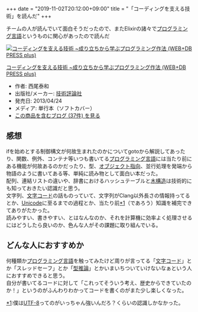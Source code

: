 +++
date = "2019-11-02T20:12:00+09:00"
title = "「コーディングを支える技術」を読んだ"
+++

<body>
<p>チームの人が読んでいて面白そうだったので、またElixirの諸々で<a class="keyword" href="http://d.hatena.ne.jp/keyword/%A5%D7%A5%ED%A5%B0%A5%E9%A5%DF%A5%F3%A5%B0%B8%C0%B8%EC">プログラミング言語</a>というものに関心があったので読んだ</p>

<p></p>
<div class="hatena-asin-detail">
<a href="http://www.amazon.co.jp/exec/obidos/ASIN/477415654X/hatena-blog-22/"><img src="https://images-fe.ssl-images-amazon.com/images/I/51nXP3TKXVL._SL160_.jpg" class="hatena-asin-detail-image" alt="コーディングを支える技術 ~成り立ちから学ぶプログラミング作法 (WEB+DB PRESS plus)" title="コーディングを支える技術 ~成り立ちから学ぶプログラミング作法 (WEB+DB PRESS plus)"></a><div class="hatena-asin-detail-info">
<p class="hatena-asin-detail-title"><a href="http://www.amazon.co.jp/exec/obidos/ASIN/477415654X/hatena-blog-22/">コーディングを支える技術 ~成り立ちから学ぶプログラミング作法 (WEB+DB PRESS plus)</a></p>
<ul>
<li>
<span class="hatena-asin-detail-label">作者:</span> 西尾泰和</li>
<li>
<span class="hatena-asin-detail-label">出版社/メーカー:</span> <a class="keyword" href="http://d.hatena.ne.jp/keyword/%B5%BB%BD%D1%C9%BE%CF%C0%BC%D2">技術評論社</a>
</li>
<li>
<span class="hatena-asin-detail-label">発売日:</span> 2013/04/24</li>
<li>
<span class="hatena-asin-detail-label">メディア:</span> 単行本（ソフトカバー）</li>
<li><a href="http://d.hatena.ne.jp/asin/477415654X/hatena-blog-22" target="_blank">この商品を含むブログ (37件) を見る</a></li>
</ul>
</div>
<div class="hatena-asin-detail-foot"></div>
</div>

<h2>感想</h2>

<p>ifを始めとする制御構文が何故生まれたのかについてgotoから解説してあったり、関数、例外、コンテナ等いつも書いてる<a class="keyword" href="http://d.hatena.ne.jp/keyword/%A5%D7%A5%ED%A5%B0%A5%E9%A5%DF%A5%F3%A5%B0%B8%C0%B8%EC">プログラミング言語</a>には当たり前にある機能が何故あるのかだったり、型、<a class="keyword" href="http://d.hatena.ne.jp/keyword/%A5%AA%A5%D6%A5%B8%A5%A7%A5%AF%A5%C8%BB%D8%B8%FE">オブジェクト指向</a>、並行処理を発端から物語のように書いてある等、単純に読み物として面白い本だった。<br>
配列、連結リストの違いや、辞書におけるハッシュテーブルと<a class="keyword" href="http://d.hatena.ne.jp/keyword/%CC%DA%B9%BD%C2%A4">木構造</a>は技術的にも知っておきたい認識だと思う。<br>
文字列、<a class="keyword" href="http://d.hatena.ne.jp/keyword/%CA%B8%BB%FA%A5%B3%A1%BC%A5%C9">文字コード</a>の話ものっていて、文字列がClang以外長さの情報持ってるとか、<a class="keyword" href="http://d.hatena.ne.jp/keyword/Unicode">Unicode</a>に至るまでの過程とか、当たり前<a href="#f-6f4e3d1e" name="fn-6f4e3d1e" title="僕はUTF-8ってのがいっちゃん強いんだろ？くらいの認識しかなかった。">*1</a>（であろう）知識を補完できてありがたかった。<br>
読みやすい、書きやすい、とはなんなのか、それを計算機に効率よく処理させるにはどうしたら良いのか、色んな人がその課題に取り組んでいる。</p>

<h2>どんな人におすすめか</h2>

<p>何種類か<a class="keyword" href="http://d.hatena.ne.jp/keyword/%A5%D7%A5%ED%A5%B0%A5%E9%A5%DF%A5%F3%A5%B0%B8%C0%B8%EC">プログラミング言語</a>を触ってみたけど周りが言ってる「<a class="keyword" href="http://d.hatena.ne.jp/keyword/%CA%B8%BB%FA%A5%B3%A1%BC%A5%C9">文字コード</a>」とか「スレッドセーフ」とか「<a class="keyword" href="http://d.hatena.ne.jp/keyword/%B7%BF%BF%E4%CF%C0">型推論</a>」とかいまいちついていけないなぁという人におすすめできると思う。<br>
自分が書いてるコードに対して「これってそういう考え、歴史からできていたのか！」というのがふんわりわかってコードを書くのがまた少し楽しくなった。</p>
<div class="footnote">
<p class="footnote"><a href="#fn-6f4e3d1e" name="f-6f4e3d1e" class="footnote-number">*1</a><span class="footnote-delimiter">:</span><span class="footnote-text">僕は<a class="keyword" href="http://d.hatena.ne.jp/keyword/UTF-8">UTF-8</a>ってのがいっちゃん強いんだろ？くらいの認識しかなかった。</span></p>
</div>
</body>
